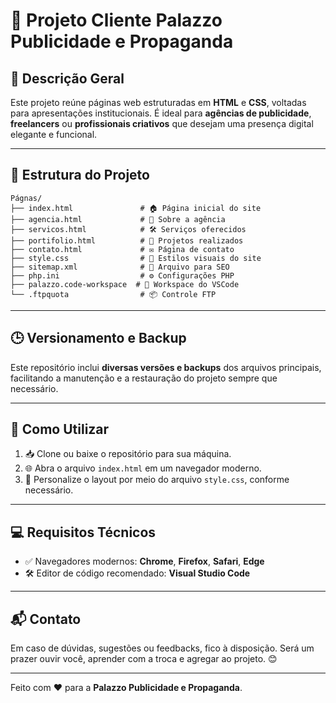 # 🎨 Projeto Cliente Palazzo Publicidade e Propaganda

## 🧾 Descrição Geral  
Este projeto reúne páginas web estruturadas em **HTML** e **CSS**, voltadas para apresentações institucionais. É ideal para **agências de publicidade**, **freelancers** ou **profissionais criativos** que desejam uma presença digital elegante e funcional.

---

## 📁 Estrutura do Projeto

```
Págnas/
├── index.html               # 🏠 Página inicial do site
├── agencia.html             # 🏢 Sobre a agência
├── servicos.html            # 🛠️ Serviços oferecidos
├── portifolio.html          # 🎯 Projetos realizados
├── contato.html             # ✉️ Página de contato
├── style.css                # 🎨 Estilos visuais do site
├── sitemap.xml              # 🧭 Arquivo para SEO
├── php.ini                  # ⚙️ Configurações PHP
├── palazzo.code-workspace  # 🧰 Workspace do VSCode
└── .ftpquota                # 📦 Controle FTP
```

---

## 🕒 Versionamento e Backup  
Este repositório inclui **diversas versões e backups** dos arquivos principais, facilitando a manutenção e a restauração do projeto sempre que necessário.

---

## 🚀 Como Utilizar

1. 📥 Clone ou baixe o repositório para sua máquina.
2. 🌐 Abra o arquivo `index.html` em um navegador moderno.
3. 🎨 Personalize o layout por meio do arquivo `style.css`, conforme necessário.

---

## 💻 Requisitos Técnicos

- ✅ Navegadores modernos: **Chrome**, **Firefox**, **Safari**, **Edge**
- 🛠️ Editor de código recomendado: **Visual Studio Code**

---

## 📬 Contato  
Em caso de dúvidas, sugestões ou feedbacks, fico à disposição. Será um prazer ouvir você, aprender com a troca e agregar ao projeto. 😊

---

Feito com ❤️ para a **Palazzo Publicidade e Propaganda**.
